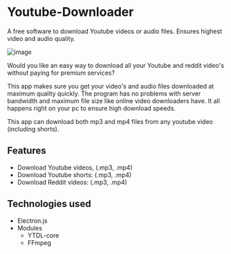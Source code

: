 # Youtube-Downloader
A free software to download Youtube videos or audio files. Ensures highest video and audio quality.

![image](https://user-images.githubusercontent.com/77636779/210569984-a03f5f22-51c3-43b2-a8cc-0616c6d7e35a.png)

Would you like an easy way to download all your Youtube and reddit video's without paying
for premium services?

This app makes sure you get your video's and audio files downloaded at maximum quality quickly. 
The program has no problems with server bandwidth and maximum file size
like online video downloaders have. It all happens right on your pc to ensure high download speeds.

This app can download both mp3 and mp4 files from any youtube video (including shorts).

## Features
- Download Youtube videos, (.mp3, .mp4)
- Download Youtube shorts: (.mp3, .mp4)
- Download Reddit videos: (.mp3, .mp4)

## Technologies used
- Electron.js
- Modules
  - YTDL-core
  - FFmpeg
